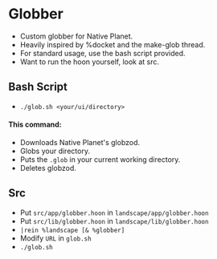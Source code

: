 # Globber
- Custom globber for Native Planet.
- Heavily inspired by %docket and the make-glob thread.
- For standard usage, use the bash script provided.
- Want to run the hoon yourself, look at src.

## Bash Script

- `./glob.sh <your/ui/directory>`

#### This command:
- Downloads Native Planet's globzod.
- Globs your directory.
- Puts the `.glob` in your current working directory.
- Deletes globzod.

## Src
- Put `src/app/globber.hoon` in `landscape/app/globber.hoon`
- Put `src/lib/globber.hoon` in `landscape/lib/globber.hoon`
- `|rein %landscape [& %globber]`
- Modify `URL` in `glob.sh`
- `./glob.sh`
